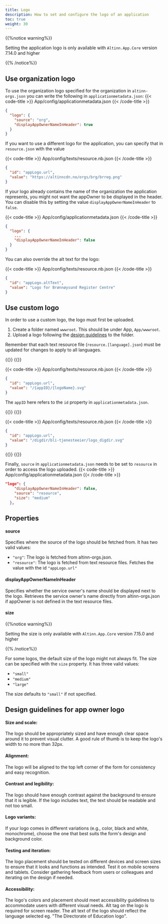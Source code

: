 ```yaml
---
title: Logo
description: How to set and configure the logo of an application
toc: true
weight: 30
---
```


{{%notice warning%}}

Setting the application logo is only available with `Altinn.App.Core` version 7.14.0 and higher 

{{% /notice%}}

## Use organization logo
To use the organization logo specified for the organization in `altinn-orgs.json` you can write the following in `applicationmetadata.json`:
{{< code-title >}}
App/config/applicationmetadata.json
{{< /code-title >}}
```json
{
  "logo": {
    "source": "org",
    "displayAppOwnerNameInHeader": true
  }
}
```

If you want to use a different logo for the application, you can specify that in `resource.json` with the value

{{< code-title >}}
App/config/texts/resource.nb.json
{{< /code-title >}}
```json
{
  "id": "appLogo.url",
  "value": "https://altinncdn.no/orgs/brg/brreg.png"
}
```

If your logo already contains the name of the organization the application represents, you might not want
the appOwner to be displayed in the header. You can disable this by setting the value `displayAppOwnerNameInHeader` to `false`.

{{< code-title >}}
App/config/applicationmetadata.json
{{< /code-title >}}
```json
{
  "logo": {
    ...
    "displayAppOwnerNameInHeader": false
  }
}
```

You can also override the alt text for the logo:

{{< code-title >}}
App/config/texts/resource.nb.json
{{< /code-title >}}
```json
{
  "id": "appLogo.altText",
  "value": "Logo for Brønnøysund Register Centre"
}
```

## Use custom logo

In order to use a custom logo, the logo must first be uploaded. 

1. Create a folder named `wwwroot`. This should be under App, `App/wwwroot`.
2. Upload a logo following the [design guidelines](#design-guidelines-for-app-owner-logo) to the folder.

Remember that each text resource file (`resource.[language].json`) must be updated for changes to apply to all languages.

{{<content-version-selector classes="border-box">}}
{{<content-version-container version-label="Change">}}


{{< code-title >}}
App/config/texts/resource.nb.json
{{< /code-title >}}

```json
{
  "id": "appLogo.url",
  "value": "/{appID}/{logoName}.svg"
}
```
The `appID` here refers to the `id` property in `applicationmetadata.json`.

{{</content-version-container>}}
{{<content-version-container version-label="Example">}}

{{< code-title >}}
App/config/texts/resource.nb.json
{{< /code-title >}}

```json
{
  "id": "appLogo.url",
  "value": "/digdir/bli-tjenesteeier/logo_digdir.svg"
}
```
{{</content-version-container>}}
{{</content-version-selector>}}

Finally, `source` in `applicationmetadata.json` needs to be set to `resource` in order to access the logo uploaded.
{{< code-title >}}
App/config/applicationmetadata.json
{{< /code-title >}}
```json {hl_lines=[3]}
"logo": {
    "displayAppOwnerNameInHeader": false,
    "source": "resource", 
    "size": "medium"
  },
```



## Properties

#### source
Specifies where the source of the logo should be fetched from. It has two valid values:

- `"org"`: The logo is fetched from altinn-orgs.json.
- `"resource"`: The logo is fetched from text resource files. Fetches the value with the id `"appLogo.url"`

#### displayAppOwnerNameInHeader

Specifies whether the service owner's name should be displayed next to the logo. Retrieves the service owner's name 
directly from altinn-orgs.json if appOwner is not defined in the text resource files.

#### size

{{%notice warning%}}

Setting the size is only available with `Altinn.App.Core` version 7.15.0 and higher

{{% /notice%}}

For some logos, the default size of the logo might not always fit. The size can be specified with the `size` property.
It has three valid values:

- `"small"`
- `"medium"` 
- `"large"`

The size defaults to `"small"` if not specified.

## Design guidelines for app owner logo
#### Size and scale:
The logo should be appropriately sized and have enough clear space around it to prevent visual clutter. A good rule of
thumb is to keep the logo's width to no more than 32px.

#### Alignment:
The logo will be aligned to the top left corner of the form for consistency and easy recognition.

#### Contrast and legibility:
The logo should have enough contrast against the background to ensure that it is legible. If the logo includes text, the
text should be readable and not too small.

#### Logo variants:
If your logo comes in different variations (e.g., color, black and white, monochrome), choose the one that best suits 
the form's design and background color.


#### Testing and iteration:
The logo placement should be tested on different devices and screen sizes to ensure that it looks and functions as 
intended. Test it on mobile screens and tablets. Consider gathering feedback from users or colleagues and iterating on 
the design if needed.

#### Accessibility:
The logo's colors and placement should meet accessibility guidelines to accommodate users with different visual needs. 
Alt tag on the logo is required for screen reader. The alt text of the logo should reflect the 
language selected eg. "The Directorate of Education logo".


